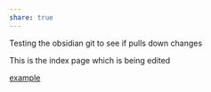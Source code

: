 ```yaml
---
share: true
---
```

Testing the obsidian git to see if pulls down changes

This is the index page which is being edited

[example](example.md)
